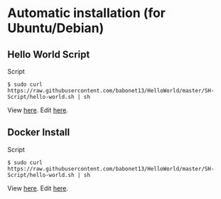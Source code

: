 Automatic installation (for Ubuntu/Debian)
==
Hello World Script
-
Script
<pre><code>$ sudo curl https://raw.githubusercontent.com/babonet13/HelloWorld/master/SH-Script/hello-world.sh | sh</code></pre>

View <a href="https://github.com/babonet13/HelloWorld/blob/master/SH-Script/hello-world.sh">here</a>.
Edit <a href="https://github.com/babonet13/HelloWorld/SH-Script/hello-world.sh">here</a>.

Docker Install
-
Script
<pre><code>$ sudo curl https://raw.githubusercontent.com/babonet13/HelloWorld/master/SH-Script/hello-world.sh | sh</code></pre>

View <a href="https://github.com/babonet13/HelloWorld/blob/master/SH-Script/hello-world.sh">here</a>.
Edit <a href="https://github.com/babonet13/HelloWorld/SH-Script/hello-world.sh">here</a>.
